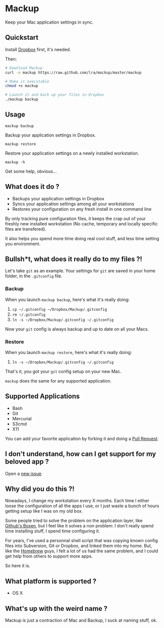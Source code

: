 # Mackup

Keep your Mac application settings in sync.

## Quickstart

Install [Dropbox](http://www.dropbox.com/) first, it's needed.

Then:
```bash
# Download Mackup
curl -o mackup https://raw.github.com/lra/mackup/master/mackup

# Make it executable
chmod +x mackup

# Launch it and back up your files in Dropbox
./mackup backup
```

## Usage

`mackup backup`

Backup your application settings in Dropbox.

`mackup restore`

Restore your application settings on a newly installed workstation.

`mackup -h`

Get some help, obvious...

## What does it do ?

- Backups your application settings in Dropbox
- Syncs your application settings among all your workstations
- Restores your configuration on any fresh install in one command line

By only tracking pure configuration files, it keeps the crap out of your freshly
new installed workstation (No cache, temporary and locally specific files are
transfered).

It also helps you spend more time doing real cool stuff, and less time setting
you environment.

## Bullsh*t, what does it really do to my files ?!

Let's take `git` as an example. Your settings for `git` are saved in your home
folder, in the `.gitconfig` file.

### Backup

When you launch `mackup backup`, here's what it's really doing:

1. `cp ~/.gitconfig ~/Dropbox/Mackup/.gitconfig`
1. `rm ~/.gitconfig`
1. `ln -s ~/Dropbox/Mackup/.gitconfig ~/.gitconfig`

Now your `git` config is always backup and up to date on all your Macs.

### Restore

When you launch `mackup restore`, here's what it's really doing:

1. `ln -s ~/Dropbox/Mackup/.gitconfig ~/.gitconfig`

That's it, you got your `git` config setup on your new Mac.

`mackup` does the same for any supported application.

## Supported Applications

  - Bash
  - Git
  - Mercurial
  - S3cmd
  - X11

You can add your favorite application by forking it and doing a
[Pull Request](https://help.github.com/articles/using-pull-requests).

## I don't understand, how can I get support for my beloved app ?

Open a [new issue](https://github.com/lra/mackup/issues).

## Why did you do this ?!

Nowadays, I change my workstation every X months. Each time I either loose the
configuration of all the apps I use, or I just waste a bunch of hours getting
setup like I was on my old box.

Some people tried to solve the problem on the application layer, like [Github's
Boxen](http://boxen.github.com/), but I feel like it solves a non problem: I
don't really spend time installing stuff, I spend time configuring it.

For years, I've used a personnal shell script that was copying known config
files into Subversion, Git or Dropbox, and linked them into my home. But, like
the [Homebrew](http://mxcl.github.io/homebrew/) guys, I felt a lot of us had the
same problem, and I could get help from others to support more apps.

So here it is.

## What platform is supported ?

- OS X

## What's up with the weird name ?

Mackup is just a contraction of Mac and Backup, I suck at naming stuff, ok.

